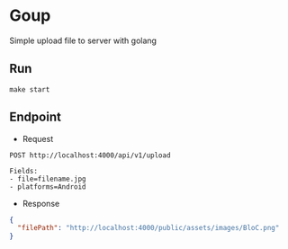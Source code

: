 # Goup

Simple upload file to server with golang

## Run

```
make start
```

## Endpoint

- Request

```
POST http://localhost:4000/api/v1/upload

Fields:
- file=filename.jpg
- platforms=Android
```

- Response

```json
{
  "filePath": "http://localhost:4000/public/assets/images/BloC.png"
}
```